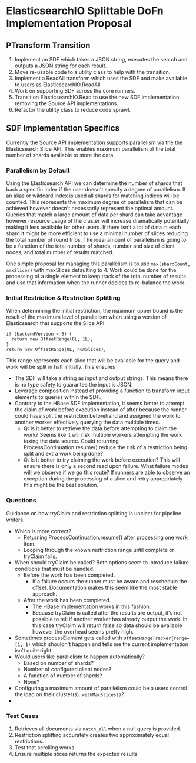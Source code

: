 ElasticsearchIO Splittable DoFn Implementation Proposal
=======================================================



PTransform Transition
---------------------

1. Implement an SDF which takes a JSON string, executes the search and outputs a JSON string for each result.
1. Move re-usable code to a utility class to help with the transition.
1. Implement a ReadAll transform which uses the SDF and make available to users as ElasticsearchIO.ReadAll
1. Work on supporting SDF across the core runners.
1. Transition ElasticsearchIO.Read to use the new SDF implementation removing the Source API implementations.
1. Refactor the utility class to reduce code sprawl.


SDF Implementation Specifics
----------------------------

Currently the Source API implementation supports parallelism via the the Elasticsearch Slice API.  This enables
maximum parallelism of the total number of shards available to store the data.

### Parallelism by Default ###

Using the Elasticsearch API we can determine the number of shards that back a specific index if the user doesn't specify
a degree of parallelism.  If an alias or wildcard index is used all shards for matching indices will be counted.  This 
represents the maximum degree of parallelism that can be achieved however doesn't necessarily represent the optimal amount.
Queries that match a large amount of data per shard can take advantage however resource usage of the cluster will increase
dramatically potentially making it less available for other users.  If there isn't a lot of data in each shard it might 
be more efficient to use a minimal number of slices reducing the total number of round trips. The ideal amount of 
parallelism is going to be a function of the total number of shards, number and size of client nodes, and total number 
of results matched.  

One simple proposal for managing this parallelism is to use `max(shardCount, maxSlices)` with maxSlices defaulting to 4.
Work could be done for the processing of a single element to keep track of the total number of results and use that information
when the runner decides to re-balance the work.

### Initial Restriction & Restriction Splitting ###

When determining the initial restriction, the maximum upper bound is the result of the maximum level of parallelism
when using a version of Elasticsearch that supports the Slice API.

    if (backendVersion < 5) {
      return new OffsetRange(0L, 1L);
    }
    return new OffsetRange(0L, numSlices);
    
This range represents each slice that will be available for the query and work will be split in half initially.  This
ensures 
 
 
 * The SDF will take a string as input and output strings.  This means there is no type safety to guarantee the input is JSON.
 * Leverage composition instead of providing a function to transform input elements to queries within the SDF.
 * Contrary to the HBase SDF implementation, it seems better to attempt the claim of work before execution instead of after because
 the runner could have split the restriction beforehand and assigned the work to another worker effectively querying the data multiple
 times.
   * Q: Is it better to retrieve the data before attempting to claim the work?
   Seems like it will risk multiple workers attempting the work taxing the data source.
   Could returning ProcessContinuation.resume() reduce the risk of a restriction being split and extra work being done?
   * Q: Is it better to try claiming the work before execution?
   This will ensure there is only a second read upon failure.
   What failure modes will we observe if we go this route?
   If runners are able to observe an exception during the processing of a slice and retry appropriately this might be the best solution.

### Questions ###

Guidance on how tryClaim and restriction splitting is unclear for pipeline writers.
 * Which is more correct?
    * Returning ProcessContinuation.resume() after processing one work item.
    * Looping through the known restriction range until complete or tryClaim fails.
 * When should tryClaim be called?  Both options seem to introduce failure conditions that must be handled.
    * Before the work has been completed.
        * If a failure occurs the runner must be aware and reschedule the offset. Documentation makes this seem like the most stable approach.
    * After the work has been completed.
        * The HBase implementation works in this fashion.
        * Because tryClaim is called after the results are output, it's not possible to tell if another worker has already output the work.
        In this case tryClaim will return false so data should be available however the overhead seems pretty high.
 * Sometimes processElement gets called with `OffsetRangeTracker{range=[1, 1)` which shouldn't happen and tells me
 the current implementation isn't quite right.
 * Would users like parallelism to happen automatically?
    * Based on number of shards?
    * Number of configured client nodes?
    * A function of number of shards?
    * None?
 * Configuring a maximum amount of parallelism could help users control the load on their cluster(s).  `withMaxSlices()`?
 *  

### Test Cases ###

1. Retrieves all documents via `match_all` when a null query is provided.
1. Restriction splitting accurately creates two approximately equal restrictions.
1. Test that scrolling works
1. Ensure multiple slices returns the expected results